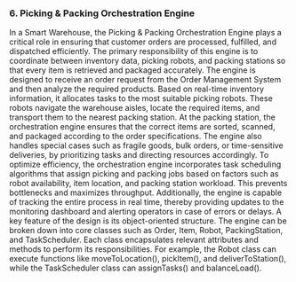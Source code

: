### 6. Picking & Packing Orchestration Engine
In a Smart Warehouse, the Picking & Packing Orchestration Engine plays a critical role in ensuring that customer orders are processed, fulfilled, and dispatched efficiently. The primary responsibility of this engine is to coordinate between inventory data, picking robots, and packing stations so that every item is retrieved and packaged accurately. The engine is designed to receive an order request from the Order Management System and then analyze the required products. Based on real-time inventory information, it allocates tasks to the most suitable picking robots. 
These robots navigate the warehouse aisles, locate the required items, and transport them to the nearest packing station. At the packing station, the orchestration engine ensures that the correct items are sorted, scanned, and packaged according to the order specifications. The engine also handles special cases such as fragile goods, bulk orders, or time-sensitive deliveries, by prioritizing tasks and directing resources accordingly.
To optimize efficiency, the orchestration engine incorporates task scheduling algorithms that assign picking and packing jobs based on factors such as robot availability, item location, and packing station workload. This prevents bottlenecks and maximizes throughput. Additionally, the engine is capable of tracking the entire process in real time, thereby providing updates to the monitoring dashboard and alerting operators in case of errors or delays. 
A key feature of the design is its object-oriented structure. The engine can be broken down into core classes such as Order, Item, Robot, PackingStation, and TaskScheduler. Each class encapsulates relevant attributes and methods to perform its responsibilities. For example, the Robot class can execute functions like moveToLocation(), pickItem(), and deliverToStation(), while the TaskScheduler class can assignTasks() and balanceLoad().

